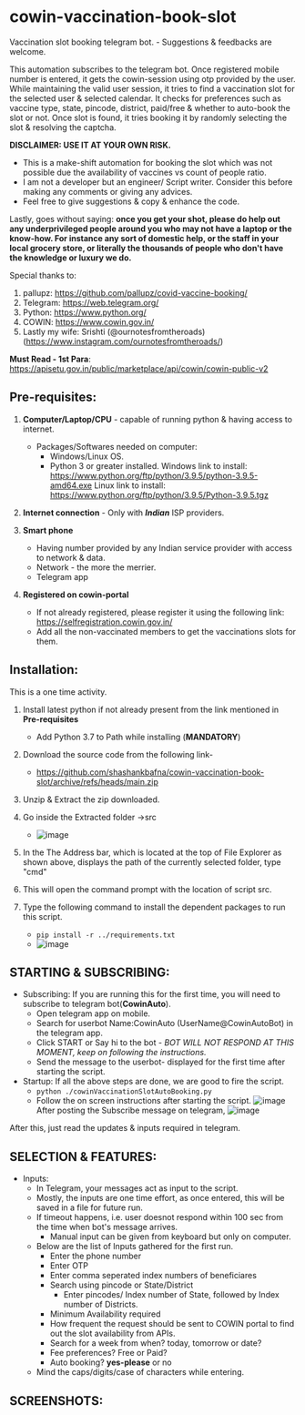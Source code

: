 # cowin-vaccination-book-slot
Vaccination slot booking telegram bot. - Suggestions &amp; feedbacks are welcome.

This automation subscribes to the telegram bot. Once registered mobile number is entered, it gets the cowin-session using otp provided by the user.
While maintaining the valid user session, it tries to find a vaccination slot for the selected user & selected calendar.
It checks for preferences such as vaccine type, state, pincode, district, paid/free & whether to auto-book the slot or not.
Once slot is found, it tries booking it by randomly selecting the slot & resolving the captcha.

**DISCLAIMER: 
USE IT AT YOUR OWN RISK.**
-  This is a make-shift automation for booking the slot which was not possible due the availability of vaccines vs count of people ratio.
-  I am not a developer but an engineer/ Script writer. Consider this before making any comments or giving any advices.
-  Feel free to give suggestions & copy & enhance the code.

Lastly, goes without saying:
**once you get your shot, please do help out any underprivileged people around you who may not have a laptop or the know-how.
For instance any sort of domestic help, or the staff in your local grocery store, or literally the thousands of people who don't have the knowledge or luxury we do.**

Special thanks to:
1) pallupz: https://github.com/pallupz/covid-vaccine-booking/
2) Telegram: https://web.telegram.org/
3) Python: https://www.python.org/
4) COWIN: https://www.cowin.gov.in/
5) Lastly my wife: Srishti (@ournotesfromtheroads) (https://www.instagram.com/ournotesfromtheroads/)

**Must Read - 1st Para**: https://apisetu.gov.in/public/marketplace/api/cowin/cowin-public-v2

## Pre-requisites:

1) **Computer/Laptop/CPU** - capable of running python & having access to internet.
   -  Packages/Softwares needed on computer:
      - Windows/Linux OS.
      - Python 3 or greater installed.
         Windows link to install: https://www.python.org/ftp/python/3.9.5/python-3.9.5-amd64.exe
         Linux link to install: https://www.python.org/ftp/python/3.9.5/Python-3.9.5.tgz
      
2) **Internet connection** - Only with **_Indian_** ISP providers.

3) **Smart phone**<br>
   - Having number provided by any Indian service provider with access to network & data.
   - Network  - the more the merrier.<br>
   - Telegram app<br>

4) **Registered on cowin-portal**
   -  If not already registered, please register it using the following link:
      https://selfregistration.cowin.gov.in/
   -  Add all the non-vaccinated members to get the vaccinations slots for them.

 ## Installation:
 This is a one time activity.
 1)   Install latest python if not already present from the link mentioned in **Pre-requisites**
      -  Add Python 3.7 to Path while installing (**MANDATORY**)
 3)   Download the source code from the following link-
      -  https://github.com/shashankbafna/cowin-vaccination-book-slot/archive/refs/heads/main.zip
 4)   Unzip & Extract the zip downloaded.
 5)   Go inside the Extracted folder ->src
      -  ![image](https://user-images.githubusercontent.com/54980800/120198763-1f138300-c240-11eb-8198-aca2ff40178f.png)

 5)   In the The Address bar, which is located at the top of File Explorer as shown above, displays the path of the currently selected folder, type "cmd"
 6)   This will open the command prompt with the location of script src.
 7)   Type the following command to install the dependent packages to run this script.
      -  `pip install -r ../requirements.txt`
      -  ![image](https://user-images.githubusercontent.com/54980800/120200115-98f83c00-c241-11eb-86f2-39f5b9386b65.png)

 
 ## STARTING & SUBSCRIBING:
   - Subscribing:
      If you are running this for the first time, you will need to subscribe to telegram bot(**CowinAuto**).
      -  Open telegram app on mobile.
      -  Search for userbot Name:CowinAuto (UserName@CowinAutoBot) in the telegram app.
      -  Click START or Say hi to the bot - *BOT WILL NOT RESPOND AT THIS MOMENT, keep on following the instructions.*
      -  Send the message to the userbot- displayed for the first time after starting the script.
   -  Startup:
      If all the above steps are done, we are good to fire the script.
      - `python ./cowinVaccinationSlotAutoBooking.py`
      - Follow the on screen instructions after starting the script.
   ![image](https://user-images.githubusercontent.com/54980800/120200314-d2c94280-c241-11eb-98d3-84ae76b6a23f.png)
   After posting the Subscribe message on telegram,
   ![image](https://user-images.githubusercontent.com/54980800/120201561-37d16800-c243-11eb-96e1-1ccbb84ac9ba.png)
   
   After this, just read the updates & inputs required in telegram.

## SELECTION & FEATURES:
   -  Inputs:
      -  In Telegram, your messages act as input to the script.
      -  Mostly, the inputs are one time effort, as once entered, this will be saved in a file for future run.
      -  If timeout happens, i.e. user doesnot respond within 100 sec from the time when bot's message arrives.
         -  Manual input can be given from keyboard but only on computer.
      - Below are the list of Inputs gathered for the first run.
         -  Enter the phone number
         -  Enter OTP
         -  Enter comma seperated index numbers of beneficiares
         -  Search using pincode or State/District
            -  Enter pincodes/ Index number of State, followed by Index number of Districts.
         -  Minimum Availability required
         -  How frequent the request should be sent to COWIN portal to find out the slot availability from APIs.
         -  Search for a week from when? today, tomorrow or date?
         -  Fee preferences? Free or Paid?
         -  Auto booking? **yes-please** or no
      -  Mind the caps/digits/case of characters while entering.

## SCREENSHOTS:


